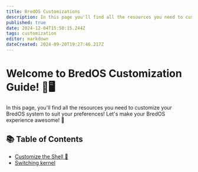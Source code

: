 ```yaml
---
title: BredOS Customizations
description: In this page you'll find all the resources you need to customize your BredOS system to suit your preferences! Let's make your BredOS experience awesome! 🚀
published: true
date: 2024-12-04T15:50:15.244Z
tags: customization
editor: markdown
dateCreated: 2024-09-20T19:27:46.217Z
---
```


# Welcome to BredOS Customization Guide! 🎉🖥️

In this page, you'll find all the resources you need to customize your BredOS system to suit your preferences! Let's make your BredOS experience awesome! 🚀

## 📚 Table of Contents

- [Customize the Shell 🐚](https://wiki.bredos.org/en/customizations/shell-customization)
- [Switching kernel](https://wiki.bredos.org/en/customizations/switching-kernel)